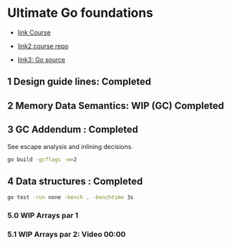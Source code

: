 # Ultimate Go foundations

- [link Course](https://courses.ardanlabs.com/courses/take/ultimate-go/lessons/7628303-intro-data-structures)

- [link2 course repo](https://github.com/ardanlabs/gotraining)

- [link3: Go source](https://github.com/golang/go)

## 1 Design guide lines: Completed

## 2 Memory Data Semantics: WIP (GC) Completed

## 3 GC Addendum : Completed

See escape analysis and inlining decisions.

```sh
go build -gcflags -m=2
```

## 4 Data structures : Completed

```sh
go test -run none -bench . -benchtime 3s
```

### 5.0 WIP Arrays par 1

### 5.1 WIP Arrays par 2: Video 00:00